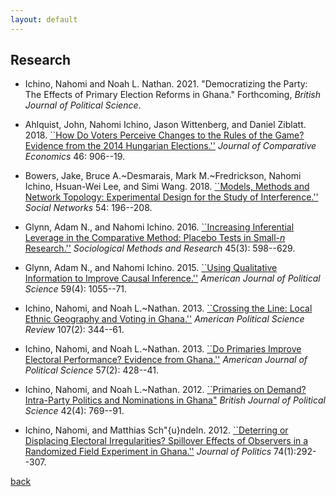 ```yaml
---
layout: default
---
```


## Research

- Ichino, Nahomi and Noah L. Nathan. 2021.  "Democratizing the Party: The Effects of Primary Election Reforms in Ghana."  Forthcoming, _British Journal of Political Science_.

- Ahlquist, John, Nahomi Ichino, Jason Wittenberg, and Daniel Ziblatt.  2018.  [``How Do Voters Perceive Changes to the Rules of the Game? Evidence from the 2014 Hungarian Elections.''](https://doi.org/10.1016/j.jce.2018.01.001) _Journal of Comparative Economics_ 46: 906--19.

- Bowers, Jake, Bruce A.~Desmarais, Mark M.~Fredrickson, Nahomi Ichino, Hsuan-Wei Lee, and Simi Wang.  2018.  [``Models, Methods and Network Topology:  Experimental Design for the Study of Interference.''](https://doi.org/10.1016/j.socnet.2018.01.010) _Social Networks_ 54: 196--208. 

- Glynn, Adam N., and Nahomi Ichino.  2016.  [``Increasing Inferential Leverage in the Comparative Method: Placebo Tests in Small-$n$ Research.''](https://doi.org/10.1177/0049124114528879") _Sociological Methods and Research_ 45(3): 598--629.

- Glynn, Adam N., and Nahomi Ichino.  2015.  [``Using Qualitative Information to Improve Causal Inference.''](http://onlinelibrary.wiley.com/doi/10.1111/ajps.12154/abstract) _American Journal of Political Science_ 59(4): 1055--71. 

- Ichino, Nahomi, and Noah L.~Nathan.  2013. [``Crossing the Line: Local Ethnic Geography and Voting in Ghana.''](http://dx.doi.org/10.1017/S0003055412000664)  _American Political Science Review_ 107(2): 344--61. 

- Ichino, Nahomi, and Noah L.~Nathan.  2013.  [``Do Primaries Improve Electoral Performance? Evidence from Ghana.''](http://onlinelibrary.wiley.com/doi/10.1111/j.1540-5907.2012.00624.x/abstract)  _American Journal of Political Science_ 57(2): 428--41.  

- Ichino, Nahomi, and Noah L.~Nathan.  2012. [``Primaries on Demand? Intra-Party Politics and Nominations in Ghana"](http://dx.doi.org/10.1017/S0007123412000014)
_British Journal of Political Science_ 42(4): 769--91.

- Ichino, Nahomi, and Matthias Sch\"{u}ndeln.  2012.  [``Deterring or Displacing Electoral Irregularities? Spillover Effects of Observers in a Randomized Field Experiment in Ghana.''](http://dx.doi.org/10.1017/S0022381611001368)  _Journal of Politics_ 74(1):292--307. 

[back](./)
